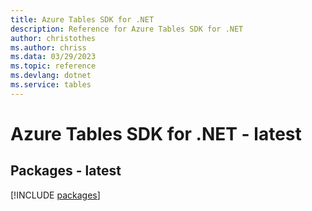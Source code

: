 ```yaml
---
title: Azure Tables SDK for .NET
description: Reference for Azure Tables SDK for .NET
author: christothes
ms.author: chriss
ms.data: 03/29/2023
ms.topic: reference
ms.devlang: dotnet
ms.service: tables
---
```

# Azure Tables SDK for .NET - latest
## Packages - latest
[!INCLUDE [packages](tables-index.md)]